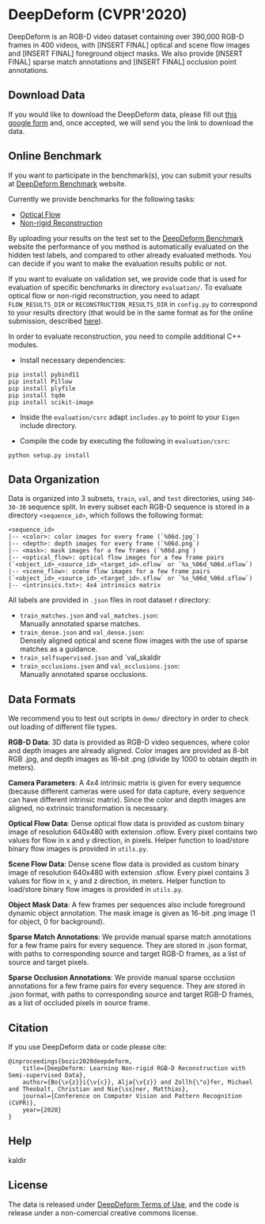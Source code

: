 # DeepDeform (CVPR'2020)

DeepDeform is an RGB-D video dataset containing over 390,000 RGB-D frames in 400 videos, with [INSERT FINAL] optical and scene flow images and [INSERT FINAL] foreground object masks. We also provide [INSERT FINAL] sparse match annotations and [INSERT FINAL] occlusion point annotations.


## Download Data

If you would like to download the DeepDeform data, please fill out [this google form] and, once accepted, we will send you the link to download the data.

[this google form]: https://docs.google.com/forms/d/e/1FAIpQLSeQ1hkCmmTiib-oQM9s21y3Tz9ojiI2zB8vZSqTZjT2DiRZ0g/viewform


## Online Benchmark

If you want to participate in the benchmark(s), you can submit your results at [DeepDeform Benchmark] website.

Currently we provide benchmarks for the following tasks:
- [Optical Flow]
- [Non-rigid Reconstruction]

By uploading your results on the test set to the [DeepDeform Benchmark] website the performance of you method is automatically evaluated on the hidden test labels, and compared to other already evaluated methods. You can decide if you want to make the evaluation results public or not.

If you want to evaluate on validation set, we provide code that is used for evaluation of specific benchmarks in directory `evaluation/`. To evaluate optical flow or non-rigid reconstruction, you need to adapt `FLOW_RESULTS_DIR` or `RECONSTRUCTION_RESULTS_DIR` in `config.py` to correspond to your results directory (that would be in the same format as for the online submission, described [here]).

In order to evaluate reconstruction, you need to compile additional C++ modules.

- Install necessary dependencies:
```
pip install pybind11
pip install Pillow
pip install plyfile
pip install tqdm
pip install scikit-image

```

- Inside the `evaluation/csrc` adapt `includes.py` to point to your `Eigen` include directory.

- Compile the code by executing the following in `evaluation/csrc`:
```
python setup.py install
```

[DeepDeform Benchmark]: http://kaldir.vc.in.tum.de/deepdeform_benchmark
[Optical Flow]: http://kaldir.vc.in.tum.de/deepdeform_benchmark/benchmark_optical_flow
[Non-rigid Reconstruction]: http://kaldir.vc.in.tum.de/deepdeform_benchmark/benchmark_reconstruction
[here]: http://kaldir.vc.in.tum.de/deepdeform_benchmark/documentation

## Data Organization

Data is organized into 3 subsets, `train`, `val`, and `test` directories, using `340-30-30` sequence split. In every subset each RGB-D sequence is stored in a directory `<sequence_id>`, which follows the following format:

```
<sequence_id>
|-- <color>: color images for every frame (`%06d.jpg`)
|-- <depth>: depth images for every frame (`%06d.png`)
|-- <mask>: mask images for a few frames (`%06d.png`)
|-- <optical_flow>: optical flow images for a few frame pairs (`<object_id>_<source_id>_<target_id>.oflow` or `%s_%06d_%06d.oflow`)
|-- <scene_flow>: scene flow images for a few frame pairs (`<object_id>_<source_id>_<target_id>.sflow` or `%s_%06d_%06d.sflow`)
|-- <intrinsics.txt>: 4x4 intrinsics matrix
```

All labels are provided in `.json` files in root dataset r directory:
- `train_matches.json` and `val_matches.json`: <br>Manually annotated sparse matches.
- `train_dense.json` and `val_dense.json`: <br>Densely aligned optical and scene flow images with the use of sparse matches as a guidance.
- `train_selfsupervised.json` and `val_skaldir
- `train_occlusions.json` and `val_occlusions.json`: <br>Manually annotated sparse occlusions.


## Data Formats

We recommend you to test out scripts in `demo/` directory in order to check out loading of different file types.

**RGB-D Data**: 3D data is provided as RGB-D video sequences, where color and depth images are already aligned. Color images are provided as 8-bit RGB .jpg, and depth images as 16-bit .png (divide by 1000 to obtain depth in meters).

**Camera Parameters**: A 4x4 intrinsic matrix is given for every sequence (because different cameras were used for data capture, every sequence can have different intrinsic matrix). Since the color and depth images are aligned, no extrinsic transformation is necessary.

**Optical Flow Data**: Dense optical flow data is provided as custom binary image of resolution 640x480 with extension .oflow. Every pixel contains two values for flow in x and y direction, in pixels. Helper function to load/store binary flow images is provided in `utils.py`.

**Scene Flow Data**: Dense scene flow data is provided as custom binary image of resolution 640x480 with extension .sflow. Every pixel contains 3 values for flow in x, y and z direction, in meters. Helper function to load/store binary flow images is provided in `utils.py`.


**Object Mask Data**: A few frames per sequences also include foreground dynamic object annotation. The mask image is given as 16-bit .png image (1 for object, 0 for background).

**Sparse Match Annotations**: We provide manual sparse match annotations for a few frame pairs for every sequence. They are stored in .json format, with paths to corresponding source and target RGB-D frames, as a list of source and target pixels.

**Sparse Occlusion Annotations**: We provide manual sparse occlusion annotations for a few frame pairs for every sequence. They are stored in .json format, with paths to corresponding source and target RGB-D frames, as a list of occluded pixels in source frame.




## Citation

If you use DeepDeform data or code please cite:
```
@inproceedings{bozic2020deepdeform, 
    title={DeepDeform: Learning Non-rigid RGB-D Reconstruction with Semi-supervised Data}, 
    author={Bo{\v{z}}i{\v{c}}, Alja{\v{z}} and Zollh{\"o}fer, Michael and Theobalt, Christian and Nie{\ss}ner, Matthias}, 
    journal={Conference on Computer Vision and Pattern Recognition (CVPR)}, 
    year={2020}
}
```


## Help
kaldir


## License

The data is released under [DeepDeform Terms of Use], and the code is release under a non-comercial creative commons license. 

[DeepDeform Terms of Use]: https://docs.google.com/forms/d/e/1FAIpQLSeQ1hkCmmTiib-oQM9s21y3Tz9ojiI2zB8vZSqTZjT2DiRZ0g/viewform

